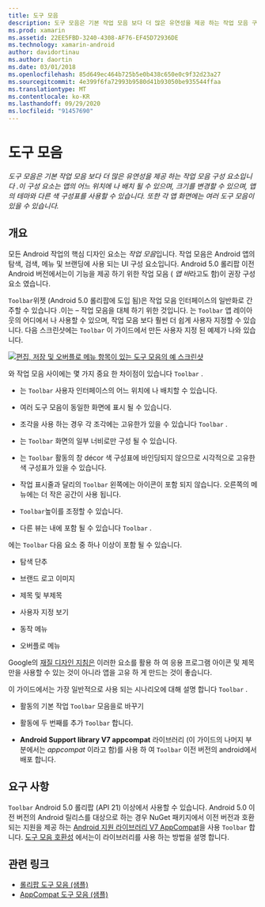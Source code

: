 ```yaml
---
title: 도구 모음
description: 도구 모음은 기본 작업 모음 보다 더 많은 유연성을 제공 하는 작업 모음 구성 요소입니다 .이 구성 요소는 앱의 어느 위치에 나 배치 될 수 있으며, 크기를 변경할 수 있으며, 앱의 테마와 다른 색 구성표를 사용할 수 있습니다. 또한 각 앱 화면에는 여러 도구 모음이 있을 수 있습니다.
ms.prod: xamarin
ms.assetid: 22EE5FBD-3240-4308-AF76-EF45D72936DE
ms.technology: xamarin-android
author: davidortinau
ms.author: daortin
ms.date: 03/01/2018
ms.openlocfilehash: 85d649ec464b725b5e0b438c650e0c9f32d23a27
ms.sourcegitcommit: 4e399f6fa72993b9580d41b93050be935544ffaa
ms.translationtype: MT
ms.contentlocale: ko-KR
ms.lasthandoff: 09/29/2020
ms.locfileid: "91457690"
---
```

# <a name="toolbar"></a>도구 모음

_도구 모음은 기본 작업 모음 보다 더 많은 유연성을 제공 하는 작업 모음 구성 요소입니다 .이 구성 요소는 앱의 어느 위치에 나 배치 될 수 있으며, 크기를 변경할 수 있으며, 앱의 테마와 다른 색 구성표를 사용할 수 있습니다. 또한 각 앱 화면에는 여러 도구 모음이 있을 수 있습니다._

## <a name="overview"></a>개요

모든 Android 작업의 핵심 디자인 요소는 *작업 모음*입니다. 작업 모음은 Android 앱의 탐색, 검색, 메뉴 및 브랜딩에 사용 되는 UI 구성 요소입니다. Android 5.0 롤리팝 이전 Android 버전에서는이 기능을 제공 하기 위한 작업 모음 ( *앱 바*라고도 함)이 권장 구성 요소 였습니다. 

`Toolbar`위젯 (Android 5.0 롤리팝에 도입 됨)은 작업 모음 인터페이스의 일반화로 간주할 수 있습니다 .이는 &ndash; 작업 모음을 대체 하기 위한 것입니다. 는 `Toolbar` 앱 레이아웃의 어디에서 나 사용할 수 있으며, 작업 모음 보다 훨씬 더 쉽게 사용자 지정할 수 있습니다. 다음 스크린샷에는 `Toolbar` 이 가이드에서 만든 사용자 지정 된 예제가 나와 있습니다. 

[![편집, 저장 및 오버플로 메뉴 항목이 있는 도구 모음의 예 스크린샷](images/01-toolbar-sml.png)](images/01-toolbar.png#lightbox)

와 작업 모음 사이에는 몇 가지 중요 한 차이점이 있습니다 `Toolbar` . 

- 는 `Toolbar` 사용자 인터페이스의 어느 위치에 나 배치할 수 있습니다.

- 여러 도구 모음이 동일한 화면에 표시 될 수 있습니다.

- 조각을 사용 하는 경우 각 조각에는 고유한가 있을 수 있습니다 `Toolbar` . 

- 는 `Toolbar` 화면의 일부 너비로만 구성 될 수 있습니다. 

- 는 `Toolbar` 활동의 창 décor 색 구성표에 바인딩되지 않으므로 시각적으로 고유한 색 구성표가 있을 수 있습니다. 

- 작업 표시줄과 달리의 `Toolbar` 왼쪽에는 아이콘이 포함 되지 않습니다. 오른쪽의 메뉴에는 더 작은 공간이 사용 됩니다. 

- `Toolbar`높이를 조정할 수 있습니다. 

- 다른 뷰는 내에 포함 될 수 있습니다 `Toolbar` . 

에는 `Toolbar` 다음 요소 중 하나 이상이 포함 될 수 있습니다. 

- 탐색 단추

- 브랜드 로고 이미지

- 제목 및 부제목

- 사용자 지정 보기

- 동작 메뉴

- 오버플로 메뉴

Google의 [재질 디자인 지침은](https://material.google.com/) 이러한 요소를 활용 하 여 응용 프로그램 아이콘 및 제목만을 사용할 수 있는 것이 아니라 앱을 고유 하 게 만드는 것이 좋습니다. 

이 가이드에서는 가장 일반적으로 사용 되는 시나리오에 대해 설명 합니다 `Toolbar` .

- 활동의 기본 작업 `Toolbar` 모음을로 바꾸기 

- 활동에 두 번째를 추가 `Toolbar` 합니다.

- **Android Support library V7 appcompat** 라이브러리 (이 가이드의 나머지 부분에서는 *appcompat* 이라고 함)를 사용 하 여 `Toolbar` 이전 버전의 android에서 배포 합니다. 

## <a name="requirements"></a>요구 사항

`Toolbar` Android 5.0 롤리팝 (API 21) 이상에서 사용할 수 있습니다. Android 5.0 이전 버전의 Android 릴리스를 대상으로 하는 경우 NuGet 패키지에서 이전 버전과 호환 되는 지원을 제공 하는 [Android 지원 라이브러리 V7 AppCompat](https://www.nuget.org/packages/Xamarin.Android.Support.v7.AppCompat/)을 사용 `Toolbar` 합니다. 
[도구 모음 호환성](~/android/user-interface/controls/tool-bar/toolbar-compatibility.md) 에서는이 라이브러리를 사용 하는 방법을 설명 합니다. 

## <a name="related-links"></a>관련 링크

- [롤리팝 도구 모음 (샘플)](/samples/xamarin/monodroid-samples/android50-toolbar)
- [AppCompat 도구 모음 (샘플)](/samples/xamarin/monodroid-samples/supportv7-appcompat-toolbar)